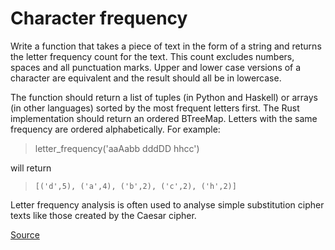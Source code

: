 # Character frequency

Write a function that takes a piece of text in the form of a string
and returns the letter frequency count for the text. This count excludes
numbers, spaces and all punctuation marks. Upper and lower case versions
of a character are equivalent and the result should all be in lowercase.

The function should return a list of tuples (in Python and Haskell) or
arrays (in other languages) sorted by the most frequent letters first.
The Rust implementation should return an ordered BTreeMap. Letters with
the same frequency are ordered alphabetically. For example:

> letter_frequency('aaAabb dddDD hhcc')

will return

> `[('d',5), ('a',4), ('b',2), ('c',2), ('h',2)]`

Letter frequency analysis is often used to analyse simple substitution
cipher texts like those created by the Caesar cipher.

[Source](https://www.codewars.com/kata/53e895e28f9e66a56900011a/train/python)